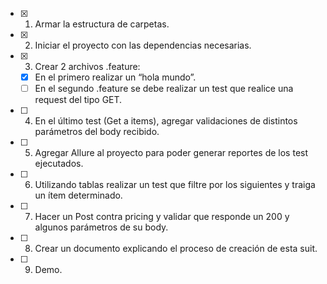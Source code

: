 - [x] 1. Armar la estructura de carpetas.
- [x] 2. Iniciar el proyecto con las dependencias necesarias.
- [x] 3. Crear 2 archivos .feature:
    - [x] En el primero realizar un “hola mundo”.
    - [ ] En el segundo .feature se debe realizar un test que realice una request del tipo GET.
- [ ] 4. En el último test (Get a items), agregar validaciones de distintos parámetros del body recibido.
- [ ] 5. Agregar Allure al proyecto para poder generar reportes de los test ejecutados.
- [ ] 6. Utilizando tablas realizar un test que filtre por los siguientes y traiga un ítem determinado.
- [ ] 7. Hacer un Post contra pricing y validar que responde un 200 y algunos parámetros de su body.
- [ ] 8. Crear un documento explicando el proceso de creación de esta suit.
- [ ] 9. Demo.

